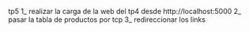 tp5
1_ realizar la carga de la web del tp4 desde http://localhost:5000
2_ pasar la tabla de productos por tcp
3_ redireccionar los links